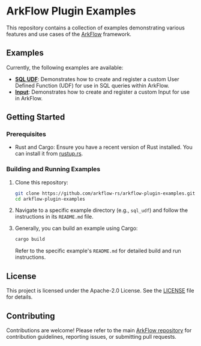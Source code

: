 # ArkFlow Plugin Examples

This repository contains a collection of examples demonstrating various features and use cases of the [ArkFlow](https://github.com/arkflow-rs/arkflow) framework.

## Examples

Currently, the following examples are available:

*   **[SQL UDF](./sql_udf/README.md)**: Demonstrates how to create and register a custom User Defined Function (UDF) for use in SQL queries within ArkFlow.
*   **[Input](.input/README.md)**: Demonstrates how to create and register a custom Input for use in ArkFlow.


## Getting Started

### Prerequisites

*   Rust and Cargo: Ensure you have a recent version of Rust installed. You can install it from [rustup.rs](https://rustup.rs/).

### Building and Running Examples

1.  Clone this repository:
    ```bash
    git clone https://github.com/arkflow-rs/arkflow-plugin-examples.git
    cd arkflow-plugin-examples
    ```

2.  Navigate to a specific example directory (e.g., `sql_udf`) and follow the instructions in its `README.md` file.

3.  Generally, you can build an example using Cargo:
    ```bash
    cargo build 
    ```

    Refer to the specific example's `README.md` for detailed build and run instructions.

## License

This project is licensed under the Apache-2.0 License. See the [LICENSE](./LICENSE) file for details.

## Contributing

Contributions are welcome! Please refer to the main [ArkFlow repository](https://github.com/arkflow-rs/arkflow) for contribution guidelines, reporting issues, or submitting pull requests.